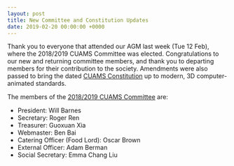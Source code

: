 ```yaml
---
layout: post
title: New Committee and Constitution Updates
date: 2019-02-20 00:00:00 +0000
---
```


Thank you to everyone that attended our AGM last week (Tue 12 Feb), where the 2018/2019 CUAMS Committee was elected. 
Congratulations to our new and returning committee members, and thank you to departing members for their contribution to the society.
Amendments were also passed to bring the dated [CUAMS Constitution](/assets/documents/constitution.pdf) up to modern, 3D computer-animated standards.

The members of the [2018/2019 CUAMS Committee](/assets/images/posts/committee_2018-2019.jpg) are:

- President: Will Barnes
- Secretary: Roger Ren
- Treasurer: Guoxuan Xia
- Webmaster: Ben Bai
- Catering Officer (Food Lord): Oscar Brown
- External Officer: Adam Berman
- Social Secretary: Emma Chang Liu
